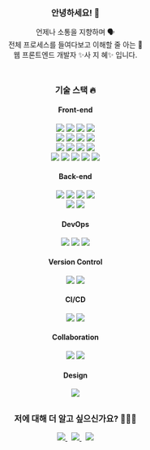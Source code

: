 <div align="center">
  
### 안녕하세요! 👋
언제나 소통을 지향하며 🗣️ <br/>
전체 프로세스를 들여다보고 이해할 줄 아는 👀<br/>
웹 프론트엔드 개발자 ✨사 지 혜✨ 입니다.<br/>
<br/>

##

### 기술 스택 🔥
#### Front-end
<img src="https://img.shields.io/badge/React-61DAFB?style=for-the-badge&logo=React&logoColor=white">
<img src="https://img.shields.io/badge/Next.js-000000?style=for-the-badge&logo=Next.js&logoColor=white">
<img src="https://img.shields.io/badge/JavaScript-F7DF1E?style=for-the-badge&logo=JavaScript&logoColor=white">
<img src="https://img.shields.io/badge/TypeScript-3178C6?style=for-the-badge&logo=React&logoColor=white">
<br/>
<img src="https://img.shields.io/badge/HTML5-E34F26?style=for-the-badge&logo=HTML5&logoColor=white">
<img src="https://img.shields.io/badge/CSS3-1572B6?style=for-the-badge&logo=CSS3&logoColor=white">
<img src="https://img.shields.io/badge/React Query-FF4154?style=for-the-badge&logo=React Query&logoColor=white">
<img src="https://img.shields.io/badge/Redux-764ABC?style=for-the-badge&logo=Redux&logoColor=white">
<br/>
<img src="https://img.shields.io/badge/Sass-CC6699?style=for-the-badge&logo=Sass&logoColor=white">
<img src="https://img.shields.io/badge/CSS Modules-000000?style=for-the-badge&logo=CSS Modules&logoColor=white">
<img src="https://img.shields.io/badge/Tailwind CSS-06B6D4?style=for-the-badge&logo=Tailwind CSS&logoColor=white">
<img src="https://img.shields.io/badge/styled--components-DB7093?style=for-the-badge&logo=styled-components&logoColor=white">
<br/>
<img src="https://img.shields.io/badge/Webpack-8DD6F9?style=for-the-badge&logo=Webpack&logoColor=white">
<img src="https://img.shields.io/badge/npm-CB3837?style=for-the-badge&logo=npm&logoColor=white">
<img src="https://img.shields.io/badge/Yarn-2C8EBB?style=for-the-badge&logo=Yarn&logoColor=white">
<img src="https://img.shields.io/badge/ESLint-4B32C3?style=for-the-badge&logo=ESLint&logoColor=white">
<img src="https://img.shields.io/badge/Flutter-02569B?style=for-the-badge&logo=Flutter&logoColor=white">



#### Back-end
<img src="https://img.shields.io/badge/java-007396?style=for-the-badge&logo=OpenJDK&logoColor=white">
<img src="https://img.shields.io/badge/Spring-6DB33F?style=for-the-badge&logo=Spring&logoColor=white">
<img src="https://img.shields.io/badge/springboot-6DB33F?style=for-the-badge&logo=springboot&logoColor=white">
<img src="https://img.shields.io/badge/Spring Security-6DB33F?style=for-the-badge&logo=Spring Security&logoColor=white">
<br/>
<img src="https://img.shields.io/badge/MySQL-4479A1?style=for-the-badge&logo=MySQL&logoColor=white">
<img src="https://img.shields.io/badge/Python-3776AB?style=for-the-badge&logo=Python&logoColor=white">

#### DevOps
<img src="https://img.shields.io/badge/nginx-%23009639.svg?style=for-the-badge&logo=nginx&logoColor=white">
<img src="https://img.shields.io/badge/docker-%230db7ed.svg?style=for-the-badge&logo=docker&logoColor=white"> 
<img src="https://img.shields.io/badge/PM2-2B037A?style=for-the-badge&logo=PM2&logoColor=white"> 
<br/>

#### Version Control
<img src="https://img.shields.io/badge/Git-F05032?style=for-the-badge&logo=Git&logoColor=white">
<img src="https://img.shields.io/badge/GitHub-181717?style=for-the-badge&logo=GitHub&logoColor=white">
<br/>

#### CI/CD
<img src="https://img.shields.io/badge/Jenkins-D24939?style=for-the-badge&logo=Jenkins&logoColor=white">
<img src="https://img.shields.io/badge/GitHub Actions-2088FF?style=for-the-badge&logo=GitHub Actions&logoColor=white">
<br/>

#### Collaboration
<img src="https://img.shields.io/badge/Notion-000000?style=for-the-badge&logo=Notion&logoColor=white">
<img src="https://img.shields.io/badge/Slack-4A154B?style=for-the-badge&logo=Slack&logoColor=white">

#### Design
<img src="https://img.shields.io/badge/Figma-F24E1E?style=for-the-badge&logo=Figma&logoColor=white">




<br/>

##

### 저에 대해 더 알고 싶으신가요? 🙋🏻‍♀️
<a href="https://3uxeca.vercel.app/" target="_blank">
  <img src="https://img.shields.io/badge/Homepage-000?style=social&logo=Vercel&logoColor=000000"/>
</a>
&nbsp;
<a href="https://drive.google.com/file/d/1C3VGxWRYZwkDb6PSYDLityWabJHcx90M/view?usp=sharing" target="_blank">
  <img src="https://img.shields.io/badge/Portfolio PDF-4285F4?style=social&logo=Google Drive&logoColor=4285F4"/>
</a>
&nbsp;
<a href="https://www.instagram.com/3uxeca?igsh=MXY1ZTBoemg4NW1mNA%3D%3D&utm_source=qr" target="_blank">
  <img src="https://img.shields.io/badge/Instagram-000?style=social&logo=instagram&logoColor=E4405F"/>
</a>
</div>

<!--
<a href="https://docs.google.com/viewer?url=https://drive.google.com/file/d/1C3VGxWRYZwkDb6PSYDLityWabJHcx90M/view?usp=sharing?raw=True" target="_blank">
**3uxeca/3uxeca** is a ✨ _special_ ✨ repository because its `README.md` (this file) appears on your GitHub profile.

Here are some ideas to get you started:

- 🔭 I’m currently working on ...
- 🌱 I’m currently learning ...
- 👯 I’m looking to collaborate on ...
- 🤔 I’m looking for help with ...
- 💬 Ask me about ...
- 📫 How to reach me: ...
- 😄 Pronouns: ...
- ⚡ Fun fact: ...
-->
